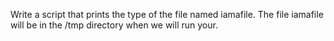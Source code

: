 Write a script that prints the type of the file named iamafile. The file iamafile will be in the /tmp directory when we will run your.
